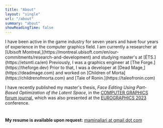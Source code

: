 ```yaml
---
title: "About"
layout: "single"
url: "/about"
summary: "about"
showReadingTime: false
---
```


<span class="about-amin">
I have been active in the game industry for seven years and have four years of experience in the computer graphics field.
I am currently a researcher at [Ubisoft Montreal,](https://montreal.ubisoft.com/en/our-commitments/research-and-development)
and studying master's at [ÉTS.](https://etsmtl.ca/en)
Previously, I was a graphics engineer at [The Forge.](https://theforge.dev)
Prior to that, I was a developer at [Dead Mage,](https://deadmage.com)
and worked on [Children of Morta](https://childrenofmorta.com) and [Tale of Ronin.](https://taleofronin.com) 


I have recently published my master's thesis, _Face Editing Using Part-Based Optimization of the Latent Space_,
in the [COMPUTER GRAPHICS forum journal,](https://onlinelibrary.wiley.com/journal/14678659)
which was also presented at the [EUROGRAPHICS 2023](https://eg2023.saarland-informatics-campus.de/full-program) conference.

#

**My resume is available upon request:** [maminaliari at gmail dot com](mailto:maminaliari@gmail.com)

</span>